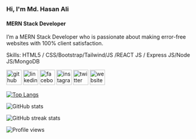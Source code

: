 ###  Hi, I'm Md. Hasan Ali
#### MERN Stack Developer
I’m a MERN Stack Developer who is passionate about making error-free websites with 100% client satisfaction.  

Skills: HTML5 / CSS/Bootstrap/Tailwind/JS /REACT JS / Express JS/Node JS/MongoDB



[<img src='https://cdn.jsdelivr.net/npm/simple-icons@3.0.1/icons/github.svg' alt='github' height='40'>](https://github.com/hasanmint)  [<img src='https://cdn.jsdelivr.net/npm/simple-icons@3.0.1/icons/linkedin.svg' alt='linkedin' height='40'>](https://www.linkedin.com/in/hasanmint/)  [<img src='https://cdn.jsdelivr.net/npm/simple-icons@3.0.1/icons/facebook.svg' alt='facebook' height='40'>](https://www.facebook.com/hasanmint)  [<img src='https://cdn.jsdelivr.net/npm/simple-icons@3.0.1/icons/instagram.svg' alt='instagram' height='40'>](https://www.instagram.com/hasanmint/)  [<img src='https://cdn.jsdelivr.net/npm/simple-icons@3.0.1/icons/twitter.svg' alt='twitter' height='40'>](https://twitter.com/hasanmint)  [<img src='https://cdn.jsdelivr.net/npm/simple-icons@3.0.1/icons/icloud.svg' alt='website' height='40'>](hasanmint.com)  

[![Top Langs](https://github-readme-stats.vercel.app/api/top-langs/?username=hasanmint)](https://github.com/anuraghazra/github-readme-stats)

![GitHub stats](https://github-readme-stats.vercel.app/api?username=hasanmint&show_icons=true&count_private=true)  

![GitHub streak stats](https://github-readme-streak-stats.herokuapp.com/?user=hasanmint)  

![Profile views](https://gpvc.arturio.dev/hasanmint)  
